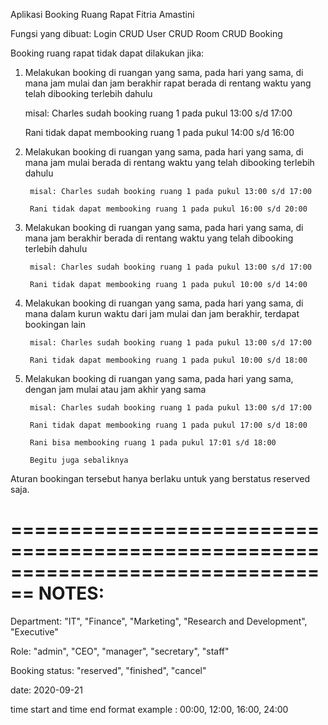 Aplikasi Booking Ruang Rapat
Fitria Amastini

Fungsi yang dibuat:
Login
CRUD User
CRUD Room
CRUD Booking

Booking ruang rapat tidak dapat dilakukan jika:
1. Melakukan booking di ruangan yang sama, pada hari yang sama, di mana jam mulai dan jam berakhir rapat berada di rentang waktu yang telah dibooking terlebih dahulu

	misal: Charles sudah booking ruang 1 pada pukul 13:00 s/d 17:00 

	Rani tidak dapat membooking ruang 1 pada pukul 14:00 s/d 16:00

2. Melakukan booking di ruangan yang sama, pada hari yang sama, di mana jam mulai berada di rentang waktu yang telah dibooking terlebih dahulu

		misal: Charles sudah booking ruang 1 pada pukul 13:00 s/d 17:00 

		Rani tidak dapat membooking ruang 1 pada pukul 16:00 s/d 20:00

3. Melakukan booking di ruangan yang sama, pada hari yang sama, di mana jam berakhir berada di rentang waktu yang telah dibooking terlebih dahulu

		misal: Charles sudah booking ruang 1 pada pukul 13:00 s/d 17:00 

		Rani tidak dapat membooking ruang 1 pada pukul 10:00 s/d 14:00

4. Melakukan booking di ruangan yang sama, pada hari yang sama, di mana dalam kurun waktu dari jam mulai dan jam berakhir, terdapat bookingan lain

		misal: Charles sudah booking ruang 1 pada pukul 13:00 s/d 17:00 

		Rani tidak dapat membooking ruang 1 pada pukul 10:00 s/d 18:00

5. Melakukan booking di ruangan yang sama, pada hari yang sama, dengan jam mulai atau jam akhir yang sama

		misal: Charles sudah booking ruang 1 pada pukul 13:00 s/d 17:00 

		Rani tidak dapat membooking ruang 1 pada pukul 17:00 s/d 18:00

		Rani bisa membooking ruang 1 pada pukul 17:01 s/d 18:00

		Begitu juga sebaliknya

Aturan bookingan tersebut hanya berlaku untuk yang berstatus reserved saja.


================================================================================
NOTES:
================================================================================
Department: "IT", "Finance", "Marketing", "Research and Development", "Executive"

Role: "admin", "CEO", "manager", "secretary", "staff"

Booking status: "reserved", "finished", "cancel"

date: 2020-09-21

time start and time end format example : 00:00, 12:00, 16:00, 24:00